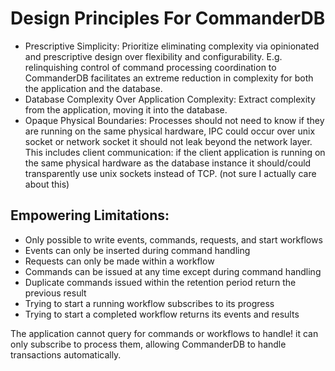 # Design Principles For CommanderDB

* Prescriptive Simplicity: Prioritize eliminating complexity via opinionated and prescriptive design over flexibility and configurability. E.g. relinquishing control of command processing coordination to CommanderDB facilitates an extreme reduction in complexity for both the application and the database. 
* Database Complexity Over Application Complexity: Extract complexity from the application, moving it into the database.
* Opaque Physical Boundaries: Processes should not need to know if they are running on the same physical hardware, IPC could occur over unix socket or network socket it should not leak beyond the network layer. This includes client communication: if the client application is running on the same physical hardware as the database instance it should/could transparently use unix sockets instead of TCP. (not sure I actually care about this)

## Empowering Limitations:

* Only possible to write events, commands, requests, and start workflows
* Events can only be inserted during command handling
* Requests can only be made within a workflow
* Commands can be issued at any time except during command handling
* Duplicate commands issued within the retention period return the previous result
* Trying to start a running workflow subscribes to its progress
* Trying to start a completed workflow returns its events and results

The application cannot query for commands or workflows to handle! it can only subscribe to process them, allowing CommanderDB to handle transactions automatically.